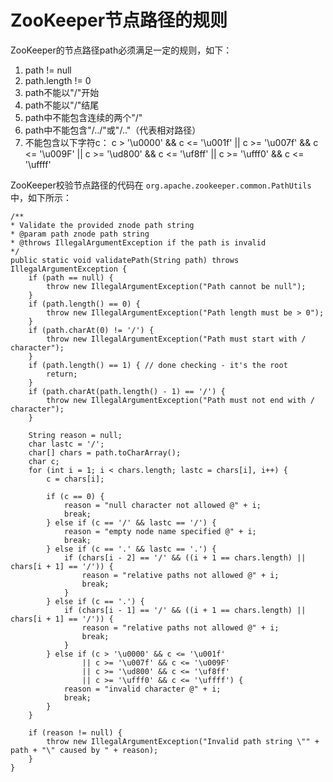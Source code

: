 # ZooKeeper节点路径的规则
ZooKeeper的节点路径path必须满足一定的规则，如下：
1. path != null
2. path.length != 0
3. path不能以"/"开始
4. path不能以"/"结尾
5. path中不能包含连续的两个"/"
5. path中不能包含"/../"或"/.."（代表相对路径）
6. 不能包含以下字符c：
    c > '\u0000' && c <= '\u001f'
                || c >= '\u007f' && c <= '\u009F'
                || c >= '\ud800' && c <= '\uf8ff'
                || c >= '\ufff0' && c <= '\uffff'

ZooKeeper校验节点路径的代码在 `org.apache.zookeeper.common.PathUtils` 中，如下所示：
```
/**
* Validate the provided znode path string
* @param path znode path string
* @throws IllegalArgumentException if the path is invalid
*/
public static void validatePath(String path) throws IllegalArgumentException {
    if (path == null) {
        throw new IllegalArgumentException("Path cannot be null");
    }
    if (path.length() == 0) {
        throw new IllegalArgumentException("Path length must be > 0");
    }
    if (path.charAt(0) != '/') {
        throw new IllegalArgumentException("Path must start with / character");
    }
    if (path.length() == 1) { // done checking - it's the root
        return;
    }
    if (path.charAt(path.length() - 1) == '/') {
        throw new IllegalArgumentException("Path must not end with / character");
    }

    String reason = null;
    char lastc = '/';
    char[] chars = path.toCharArray();
    char c;
    for (int i = 1; i < chars.length; lastc = chars[i], i++) {
        c = chars[i];

        if (c == 0) {
            reason = "null character not allowed @" + i;
            break;
        } else if (c == '/' && lastc == '/') {
            reason = "empty node name specified @" + i;
            break;
        } else if (c == '.' && lastc == '.') {
            if (chars[i - 2] == '/' && ((i + 1 == chars.length) || chars[i + 1] == '/')) {
                reason = "relative paths not allowed @" + i;
                break;
            }
        } else if (c == '.') {
            if (chars[i - 1] == '/' && ((i + 1 == chars.length) || chars[i + 1] == '/')) {
                reason = "relative paths not allowed @" + i;
                break;
            }
        } else if (c > '\u0000' && c <= '\u001f'
                || c >= '\u007f' && c <= '\u009F'
                || c >= '\ud800' && c <= '\uf8ff'
                || c >= '\ufff0' && c <= '\uffff') {
            reason = "invalid character @" + i;
            break;
        }
    }

    if (reason != null) {
        throw new IllegalArgumentException("Invalid path string \"" + path + "\" caused by " + reason);
    }
}
```